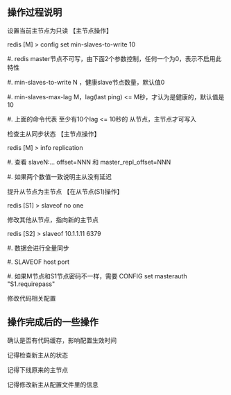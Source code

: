 ## 操作过程说明

设置当前主节点为只读 【主节点操作】

redis [M] > config set min-slaves-to-write 10



\#. redis master节点不可写，由下面2个参数控制，任何一个为0，表示不启用此特性

\#. min-slaves-to-write N ，健康slave节点数量，默认值0

\#. min-slaves-max-lag M，lag(last ping) <= M秒，才认为是健康的，默认值是10

\#. 上面的命令代表 至少有10个lag <= 10秒的 从节点，主节点才可写入

检查主从同步状态 【主节点操作】

redis [M] > info replication



\#. 查看 slaveN:... offset=NNN 和 master_repl_offset=NNN

\#. 如果两个数值一致说明主从没有延迟

提升从节点为主节点 【在从节点(S1)操作】

redis [S1] > slaveof no one

修改其他从节点，指向新的主节点

redis [S2] > slaveof 10.1.1.11 6379



\#. 数据会进行全量同步

\#. SLAVEOF host port

\#. 如果M节点和S1节点密码不一样，需要 CONFIG set masterauth "S1.requirepass"

修改代码相关配置



## 操作完成后的一些操作

确认是否有代码缓存，影响配置生效时间

记得检查新主从的状态

记得下线原来的主节点

记得修改新主从配置文件里的信息